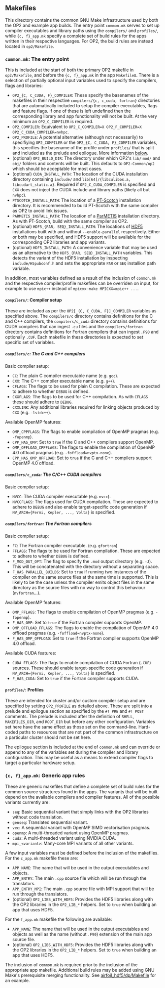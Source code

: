 ## Makefiles
This directory contains the common GNU Make infrastructure used by both the OP2 and example app builds. The entry point `common.mk` serves to set up compiler executables and library paths using the `compilers/` and `profiles/`, while `{c, f}_app.mk` specify a complete set of build rules for the apps written in their respective languages. For OP2, the build rules are instead located in `op2/Makefile`.

### `common.mk`: The entry point
This is included at the start of both the primary OP2 makefile in `op2/Makefile`, and before the `{c, f}_app.mk` in the app `Makefile`s. There is a selection of partially optional input variables used to specify the compilers, flags and libraries:
 * `OP2_{C, C_CUDA, F}_COMPILER`: These specify the basenames of the makefiles in their respective `compilers/{c, c_cuda, fortran}` directories that are automatically included to setup the compiler executables, flags and feature flags. If one of these is left undefined then the corresponding library and app functionality will not be built. At the very minimum an `OP2_C_COMPILER` is required.
 * `OP2_COMPILER`: Equivalent to `OP2_C_COMPILER=X OP2_F_COMPILER=X OP2_C_CUDA_COMPILER=nvhpc`.
 * `OP2_PROFILE`: A potential alternative (although not necessarily) to specifiying `OP2_COMPILER` or the `OP2_{C, C_CUDA, F}_COMPILER` variables, this specifies the basename of the profile under `profiles/` that is split and included as the prelude and epilogue. More information [below](#profiles-profiles).
 * (optional) `OP2_BUILD_DIR`: The directory under which OP2's `lib/` `mod/` and `obj/` folders and contents will be built. This defaults to `OP2-Common/op2` which should be acceptable for most cases.
 * (optional) `CUDA_INSTALL_PATH`: The location of the CUDA installation directory containing `include/` and `lib[64]/{libculibos.a, libcudart_static.a}`. Required if `OP2_C_CUDA_COMPILER` is specified and `CXX` does not inject the CUDA include and library paths (likely all but `nvhpc`).
 * `PTSCOTCH_INSTALL_PATH`: The location of a [PT-Scotch](https://www.labri.fr/perso/pelegrin/scotch/) installation directory. It is recommended to build PT-Scotch with the same compiler as OP2 to avoid link issues.
 * `PARMETIS_INSTALL_PATH`: The location of a [ParMETIS](http://glaros.dtc.umn.edu/gkhome/metis/parmetis/overview) installation directory. As with PT-Scotch, build with the same compiler as OP2.
 * (optional) `HDF5_{PAR, SEQ}_INSTALL_PATH`: The locations of [HDF5](https://www.hdfgroup.org/solutions/hdf5/) installations built with and without `--enable-parallel` respectively. Either or both may be specified, and HDF5 support will be available for the corresponding OP2 libraries and app variants.
 * (optional) `HDF5_INSTALL_PATH`: A convenience variable that may be used as an alternative to the `HDF5_{PAR, SEQ}_INSTALL_PATH` variables. This detects the variant of the HDF5 installation by inspecting `include/H5pubconf.h` and sets the appropriate `PAR` or `SEQ` installion path variable.

In addition, most variables defined as a result of the inclusion of `common.mk` and the respective compiler/profile makefiles can be overriden on input, for example to use `mpic++` instead of `mpicxx`: `make MPICXX=mpic++ ...`.

#### `compilers/`: Compiler setup
These are included as per the `OP2[_{C, C_CUDA, F}]_COMPILER` variables as specified above. The `compilers/c` directory contains definitions for the C and C++ compilers, the `compilers/c_cuda` directory contains definitions for CUDA compilers that can ingest `.cu` files and the `compilers/fortran` directory contains definitions for Fortran compilers that can ingest `.F90` and optionally `.CUF`. Each makefile in these directories is expected to set specific set of variables.

##### `compilers/c`: The C and C++ compilers
Basic compiler setup:
 * `CC`: The plain C compiler executable name (e.g. `gcc`).
 * `CXX`: The C++ compiler executable name (e.g. `g++`).
 * `CFLAGS`: The flags to be used for plain C compilation. These are expected to adhere to whether `DEBUG` is defined.
 * `CXXFLAGS`: The flags to be used for C++ compilation. As with `CFLAGS` these should adhere to `DEBUG`.
 * `CXXLINK`: Any additional libraries required for linking objects produced by `CXX` (e.g. `-lstdc++`).

Available OpenMP features:
 * `OMP_CPPFLAGS`: The flags to enable compilation of OpenMP pragmas (e.g. `-fopenmp`).
 * `CPP_HAS_OMP`: Set to `true` if the C and C++ compilers support OpenMP.
 * `OMP_OFFLOAD_CPPFLAGS`: The flags to enable the compilation of OpenMP 4.0 offload pragmas (e.g. `-foffload=nvptx-none`).
 * `CPP_HAS_OMP_OFFLOAD`: Set to `true` if the C and C++ compilers support OpenMP 4.0 offload.

##### `compilers/c_cuda`: The C/C++ CUDA compilers
Basic compiler setup:
 * `NVCC`: The CUDA compiler executable (e.g. `nvcc`).
 * `NVCCFLAGS`: The flags used for CUDA compilation. These are expected to adhere to `DEBUG` and also enable target-specific code generation if `NV_ARCH={Fermi, Kepler, ..., Volta}` is specified.

##### `compilers/fortran`: The Fortran compilers
Basic compiler setup:
 * `FC`: The Fortran compiler executable. (e.g. `gfortran`)
 * `FFLAGS`: The flags to be used for Fortran compilation. These are expected to adhere to whether `DEBUG` is defined.
 * `F_MOD_OUT_OPT`: The flag to specify the `.mod` output directory (e.g. `-J`). This will be concatenated with the directory without a separating space.
 * `F_HAS_PARALLEL_BUILDS`: Set to `true` if running two instances of the compiler on the same source files at the same time is supported. This is likely to be the case unless the compiler emits object files in the same directory as the source files with no way to control this behaviour (`nvfortran`...).

Available OpenMP features:
 * `OMP_FFLAGS`: The flags to enable compilation of OpenMP pragmas (e.g. `-fopenmp`).
 * `F_HAS_OMP`: Set to `true` if the Fortran compiler supports OpenMP.
 * `OMP_OFFLOAD_FFLAGS`: The flags to enable the compilation of OpenMP 4.0 offload pragmas (e.g. `-foffload=nvptx-none`).
 * `F_HAS_OMP_OFFLOAD`: Set to `true` if the Fortran compiler supports OpenMP 4.0 offload.

Available CUDA features:
 * `CUDA_FFLAGS`: The flags to enable compilation of CUDA Fortran (`.CUF`) sources. These should enable target-specific code generation if `NV_ARCH={Fermi, Kepler, ..., Volta}` is specified.
 * `F_HAS_CUDA`: Set to `true` if the Fortran compiler supports CUDA.

#### `profiles/`: Profiles
These are intended for cluster and/or custom compiler setup and are specified by setting `OP2_PROFILE` as detailed above. These are split into a prelude and epilogue section as specified by the `#! PRE` and `#! POST` comments. The prelude is included after the definition of `SHELL`, `MAKEFILES_DIR`, and `ROOT_DIR` but before any other configuration. Variables set here have the same effect as those set on the command-line. Hard-coded paths to resources that are not part of the common infrastructure on a particular cluster should not be set here.

The epilogue section is included at the end of `common.mk` and can override or append to any of the variables set during the compiler and library configuration. This may be useful as a means to extend compiler flags to target a particular hardware setup.

### `{c, f}_app.mk`: Generic app rules
These are generic makefiles that define a complete set of build rules for the common source structures found in the apps. The variants that will be built depend on the available compilers and compiler features. All of the possible variants currently are:
 * `seq`: Basic sequential variant that simply links with the OP2 libraries without code translation.
 * `genseq`: Translated sequential variant.
 * `vec`: A sequential variant with OpenMP SIMD vectorisation pragmas.
 * `openmp`: A multi-threaded variant using OpenMP pragmas.
 * `cuda`: A multi-threaded variant using NVIDIA CUDA.
 * `mpi_<variant>`: Many-core MPI variants of all other variants.

A few input variables must be defined before the inclusion of the makefiles. For the `c_app.mk` makefile these are:
 * `APP_NAME`: The name that will be used in the output executables and objects.
 * `APP_ENTRY`: The main `.cpp` source file which will be run through the translators.
 * `APP_ENTRY_MPI`: The main `.cpp` source file with MPI support that will be run through the translators.
 * (optional) `OP2_LIBS_WITH_HDF5`: Provides the HDF5 libraries along with the OP2 libraries in the `OP2_LIB_*` helpers. Set to `true` when building an app that uses HDF5.

For the `f_app.mk` makefile the following are available:
 * `APP_NAME`: The name that will be used in the output executables and objects as well as the name (without `.F90`) extension of the main app source file.
 * (optional) `OP2_LIBS_WITH_HDF5`: Provides the HDF5 libraries along with the OP2 libraries in the `OP2_LIB_*` helpers. Set to `true` when building an app that uses HDF5.

The inclusion of `common.mk` is required prior to the inclusion of the appropriate app makefile. Additional build rules may be added using GNU Make's prerequisite merging functionality. See [airfoil_hdf5/dp/Makefile](../apps/c/airfoil/airfoil_hdf5/dp/Makefile) for an example.
